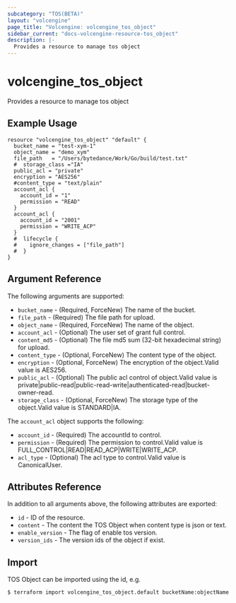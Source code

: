 ```yaml
---
subcategory: "TOS(BETA)"
layout: "volcengine"
page_title: "Volcengine: volcengine_tos_object"
sidebar_current: "docs-volcengine-resource-tos_object"
description: |-
  Provides a resource to manage tos object
---
```

# volcengine_tos_object
Provides a resource to manage tos object
## Example Usage
```hcl
resource "volcengine_tos_object" "default" {
  bucket_name = "test-xym-1"
  object_name = "demo_xym"
  file_path   = "/Users/bytedance/Work/Go/build/test.txt"
  #  storage_class ="IA"
  public_acl = "private"
  encryption = "AES256"
  #content_type = "text/plain"
  account_acl {
    account_id = "1"
    permission = "READ"
  }
  account_acl {
    account_id = "2001"
    permission = "WRITE_ACP"
  }
  #  lifecycle {
  #    ignore_changes = ["file_path"]
  #  }
}
```
## Argument Reference
The following arguments are supported:
* `bucket_name` - (Required, ForceNew) The name of the bucket.
* `file_path` - (Required) The file path for upload.
* `object_name` - (Required, ForceNew) The name of the object.
* `account_acl` - (Optional) The user set of grant full control.
* `content_md5` - (Optional) The file md5 sum (32-bit hexadecimal string) for upload.
* `content_type` - (Optional, ForceNew) The content type of the object.
* `encryption` - (Optional, ForceNew) The encryption of the object.Valid value is AES256.
* `public_acl` - (Optional) The public acl control of object.Valid value is private|public-read|public-read-write|authenticated-read|bucket-owner-read.
* `storage_class` - (Optional, ForceNew) The storage type of the object.Valid value is STANDARD|IA.

The `account_acl` object supports the following:

* `account_id` - (Required) The accountId to control.
* `permission` - (Required) The permission to control.Valid value is FULL_CONTROL|READ|READ_ACP|WRITE|WRITE_ACP.
* `acl_type` - (Optional) The acl type to control.Valid value is CanonicalUser.

## Attributes Reference
In addition to all arguments above, the following attributes are exported:
* `id` - ID of the resource.
* `content` - The content the TOS Object when content type is json or text.
* `enable_version` - The flag of enable tos version.
* `version_ids` - The version ids of the object if exist.


## Import
TOS Object can be imported using the id, e.g.
```
$ terraform import volcengine_tos_object.default bucketName:objectName
```

